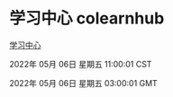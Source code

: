 # 学习中心 colearnhub
[学习中心](http://59.174.25.66:56308/colearnhub/)

2022年 05月 06日 星期五 11:00:01 CST

2022年 05月 06日 星期五 03:00:01 GMT
